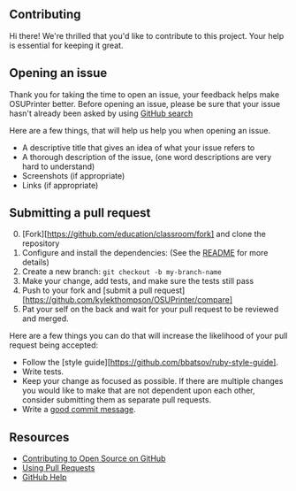 ## Contributing

Hi there! We're thrilled that you'd like to contribute to this project. Your help is essential for keeping it great.

## Opening an issue

Thank you for taking the time to open an issue, your feedback helps make OSUPrinter better.
Before opening an issue, please be sure that your issue hasn't already been asked by using [GitHub search](https://help.github.com/articles/searching-issues/)

Here are a few things, that will help us help you when opening an issue.

- A descriptive title that gives an idea of what your issue refers to
- A thorough description of the issue, (one word descriptions are very hard to understand)
- Screenshots (if appropriate)
- Links (if appropriate)

## Submitting a pull request

0. [Fork][https://github.com/education/classroom/fork] and clone the repository
0. Configure and install the dependencies: (See the [README](https://github.com/kylekthompson/OSUPrinter/blob/readme/README.md#hacking-on-osuprinter) for more details)
0. Create a new branch: `git checkout -b my-branch-name`
0. Make your change, add tests, and make sure the tests still pass
0. Push to your fork and [submit a pull request][https://github.com/kylekthompson/OSUPrinter/compare]
0. Pat your self on the back and wait for your pull request to be reviewed and merged.

Here are a few things you can do that will increase the likelihood of your pull request being accepted:

- Follow the [style guide][https://github.com/bbatsov/ruby-style-guide].
- Write tests.
- Keep your change as focused as possible. If there are multiple changes you would like to make that are not dependent upon each other, consider submitting them as separate pull requests.
- Write a [good commit message](http://tbaggery.com/2008/04/19/a-note-about-git-commit-messages.html).

## Resources

- [Contributing to Open Source on GitHub](https://guides.github.com/activities/contributing-to-open-source/)
- [Using Pull Requests](https://help.github.com/articles/using-pull-requests/)
- [GitHub Help](https://help.github.com)
